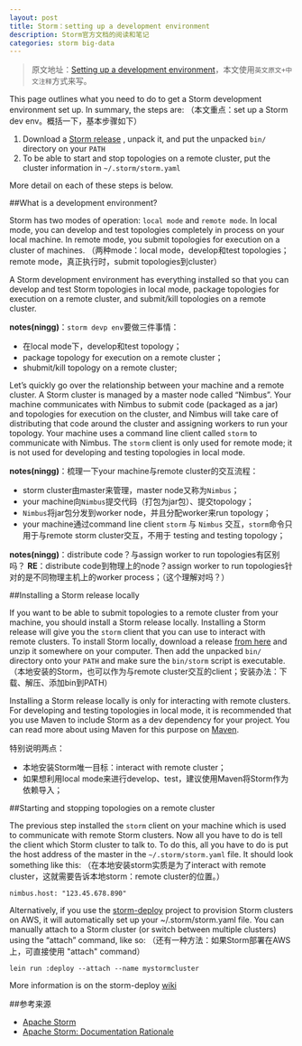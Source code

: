 ```yaml
---
layout: post
title: Storm：setting up a development environment
description: Storm官方文档的阅读和笔记
categories: storm big-data
---
```


> 原文地址：[Setting up a development environment](http://storm.apache.org/documentation/Setting-up-development-environment.html)，本文使用`英文原文+中文注释`方式来写。

This page outlines what you need to do to get a Storm development environment set up. In summary, the steps are:
（本文重点：set up a Storm dev env。概括一下，基本步骤如下）

1. Download a [Storm release](http://storm.apache.org//downloads.html) , unpack it, and put the unpacked `bin/` directory on your `PATH`
1. To be able to start and stop topologies on a remote cluster, put the cluster information in `~/.storm/storm.yaml`

More detail on each of these steps is below.

##What is a development environment?

Storm has two modes of operation: `local mode` and `remote mode`. In local mode, you can develop and test topologies completely in process on your local machine. In remote mode, you submit topologies for execution on a cluster of machines.
（两种mode：local mode，develop和test topologies；remote mode，真正执行时，submit topologies到cluster）

A Storm development environment has everything installed so that you can develop and test Storm topologies in local mode, package topologies for execution on a remote cluster, and submit/kill topologies on a remote cluster.

**notes(ningg)**：`storm devp env`要做三件事情：

* 在local mode下，develop和test topology；
* package topology for execution on a remote cluster；
* shubmit/kill topology on a remote cluster;


Let’s quickly go over the relationship between your machine and a remote cluster. A Storm cluster is managed by a master node called “Nimbus”. Your machine communicates with Nimbus to submit code (packaged as a jar) and topologies for execution on the cluster, and Nimbus will take care of distributing that code around the cluster and assigning workers to run your topology. Your machine uses a command line client called `storm` to communicate with Nimbus. The `storm` client is only used for remote mode; it is not used for developing and testing topologies in local mode.

**notes(ningg)**：梳理一下your machine与remote cluster的交互流程：

* storm cluster由master来管理，master node又称为`Nimbus`；
* your machine向`Nimbus`提交代码（打包为jar包）、提交topology；
* `Nimbus`将jar包分发到worker node，并且分配worker来run topology；
* your machine通过command line client `storm` 与 `Nimbus` 交互，`storm`命令只用于与remote storm cluster交互，不用于 testing and testing topology；


**notes(ningg)**：distribute code？与assign worker to run topologies有区别吗？
**RE**：distribute code到物理上的node？assign worker to run topologies针对的是不同物理主机上的worker process；（这个理解对吗？）


##Installing a Storm release locally

If you want to be able to submit topologies to a remote cluster from your machine, you should install a Storm release locally. Installing a Storm release will give you the `storm` client that you can use to interact with remote clusters. To install Storm locally, download a release [from here](https://github.com/apache/incubator-storm/downloads) and unzip it somewhere on your computer. Then add the unpacked `bin/` directory onto your `PATH` and make sure the `bin/storm` script is executable.
（本地安装的Storm，也可以作为与remote cluster交互的client；安装办法：下载、解压、添加bin到PATH）

Installing a Storm release locally is only for interacting with remote clusters. For developing and testing topologies in local mode, it is recommended that you use Maven to include Storm as a dev dependency for your project. You can read more about using Maven for this purpose on [Maven](http://storm.apache.org/documentation/Maven.html).

特别说明两点：

* 本地安装Storm唯一目标：interact with remote cluster；
* 如果想利用local mode来进行develop、test，建议使用Maven将Storm作为依赖导入；

##Starting and stopping topologies on a remote cluster

The previous step installed the `storm` client on your machine which is used to communicate with remote Storm clusters. Now all you have to do is tell the client which Storm cluster to talk to. To do this, all you have to do is put the host address of the master in the `~/.storm/storm.yaml` file. It should look something like this:
（在本地安装storm实质是为了interact with remote cluster，这就需要告诉本地storm：remote cluster的位置。）

	nimbus.host: "123.45.678.890"

Alternatively, if you use the [storm-deploy](https://github.com/nathanmarz/storm-deploy) project to provision Storm clusters on AWS, it will automatically set up your ~/.storm/storm.yaml file. You can manually attach to a Storm cluster (or switch between multiple clusters) using the “attach” command, like so:
（还有一种方法：如果Storm部署在AWS上，可直接使用 "attach" command）

	lein run :deploy --attach --name mystormcluster

More information is on the storm-deploy [wiki](https://github.com/nathanmarz/storm-deploy/wiki)

##参考来源

* [Apache Storm](http://storm.apache.org/)
* [Apache Storm: Documentation Rationale](http://storm.apache.org/documentation/Rationale.html)




[NingG]:    http://ningg.github.com  "NingG"